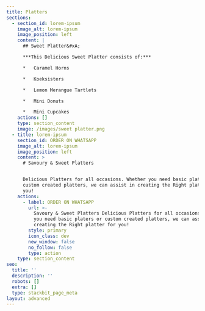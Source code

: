 ```yaml
---
title: Platters
sections:
  - section_id: lorem-ipsum
    image_alt: lorem-ipsum
    image_position: left
    content: |
      ## Sweet Platter&#xA;

      ***This Delicious Sweet Platter consists of:***

      *   Caramel Horns

      *   Koeksisters

      *   Lemon Merangue Tartlets

      *   Mini Donuts

      *   Mini Cupcakes
    actions: []
    type: section_content
    image: /images/sweet platter.png
  - title: lorem-ipsum
    section_id: ORDER ON WHATSAPP
    image_alt: lorem-ipsum
    image_position: left
    content: >
      # Savoury & Sweet Platters


      Delicious Platters for all occasions. Whether you need basic platers or
      custom created platters, we can assist in creating the Right platter for
      you!
    actions:
      - label: ORDER ON WHATSAPP
        url: >-
          Savoury & Sweet Platters Delicious Platters for all occasions. Whether
          you need basic platers or custom created platters, we can assist in
          creating the Right platter for you!
        style: primary
        icon_class: dev
        new_window: false
        no_follow: false
        type: action
    type: section_content
seo:
  title: ''
  description: ''
  robots: []
  extra: []
  type: stackbit_page_meta
layout: advanced
---
```

